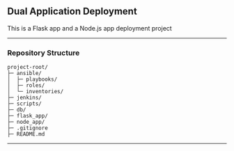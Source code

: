 ## Dual Application Deployment

This is a Flask app and a Node.js app deployment project

---

### Repository Structure
```
project-root/
├─ ansible/
│  ├─ playbooks/
│  ├─ roles/
│  └─ inventories/
├─ jenkins/
├─ scripts/
├─ db/
├─ flask_app/
├─ node_app/
├─ .gitignore
├─ README.md
```

---
